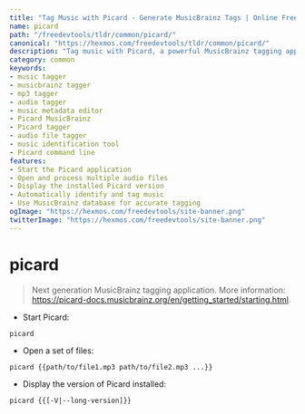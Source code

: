 ```yaml
---
title: "Tag Music with Picard - Generate MusicBrainz Tags | Online Free DevTools by Hexmos"
name: picard
path: "/freedevtools/tldr/common/picard/"
canonical: "https://hexmos.com/freedevtools/tldr/common/picard/"
description: "Tag music with Picard, a powerful MusicBrainz tagging application. Effortlessly organize and identify your music library. Free online tool, no registration required."
category: common
keywords:
- music tagger
- musicbrainz tagger
- mp3 tagger
- audio tagger
- music metadata editor
- Picard MusicBrainz
- Picard tagger
- audio file tagger
- music identification tool
- Picard command line
features:
- Start the Picard application
- Open and process multiple audio files
- Display the installed Picard version
- Automatically identify and tag music
- Use MusicBrainz database for accurate tagging
ogImage: "https://hexmos.com/freedevtools/site-banner.png"
twitterImage: "https://hexmos.com/freedevtools/site-banner.png"
---
```


# picard

> Next generation MusicBrainz tagging application.
> More information: <https://picard-docs.musicbrainz.org/en/getting_started/starting.html>.

- Start Picard:

`picard`

- Open a set of files:

`picard {{path/to/file1.mp3 path/to/file2.mp3 ...}}`

- Display the version of Picard installed:

`picard {{[-V|--long-version]}}`
